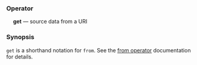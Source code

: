 ### Operator

&emsp; **get** &mdash; source data from a URI

### Synopsis

`get` is a shorthand notation for `from`. See the [from operator](from) documentation for details.
